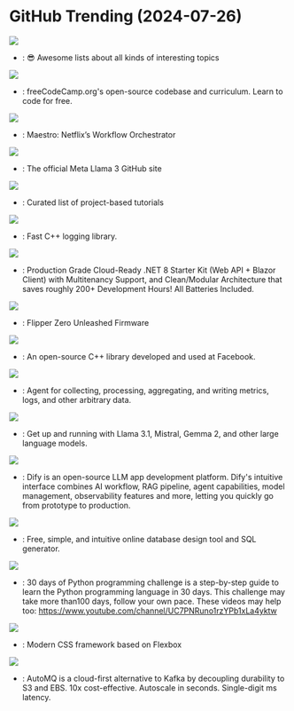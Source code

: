 # GitHub Trending (2024-07-26)

![](https://img.shields.io/badge/none-New%20466-green?style=flat-square&logo=appveyor)
- [](https://github.comundefined): 😎 Awesome lists about all kinds of interesting topics

![](https://img.shields.io/badge/TypeScript-New%20337-green?style=flat-square&logo=appveyor)
- [](https://github.comundefined): freeCodeCamp.org's open-source codebase and curriculum. Learn to code for free.

![](https://img.shields.io/badge/Java-New%20268-green?style=flat-square&logo=appveyor)
- [](https://github.comundefined): Maestro: Netflix’s Workflow Orchestrator

![](https://img.shields.io/badge/Python-New%20313-green?style=flat-square&logo=appveyor)
- [](https://github.comundefined): The official Meta Llama 3 GitHub site

![](https://img.shields.io/badge/none-New%20630-green?style=flat-square&logo=appveyor)
- [](https://github.comundefined): Curated list of project-based tutorials

![](https://img.shields.io/badge/C%2B%2B-New%2061-green?style=flat-square&logo=appveyor)
- [](https://github.comundefined): Fast C++ logging library.

![](https://img.shields.io/badge/C%23-New%20131-green?style=flat-square&logo=appveyor)
- [](https://github.comundefined): Production Grade Cloud-Ready .NET 8 Starter Kit (Web API + Blazor Client) with Multitenancy Support, and Clean/Modular Architecture that saves roughly 200+ Development Hours! All Batteries Included.

![](https://img.shields.io/badge/C-New%20143-green?style=flat-square&logo=appveyor)
- [](https://github.comundefined): Flipper Zero Unleashed Firmware

![](https://img.shields.io/badge/C%2B%2B-New%2022-green?style=flat-square&logo=appveyor)
- [](https://github.comundefined): An open-source C++ library developed and used at Facebook.

![](https://img.shields.io/badge/Go-New%207-green?style=flat-square&logo=appveyor)
- [](https://github.comundefined): Agent for collecting, processing, aggregating, and writing metrics, logs, and other arbitrary data.

![](https://img.shields.io/badge/Go-New%20402-green?style=flat-square&logo=appveyor)
- [](https://github.comundefined): Get up and running with Llama 3.1, Mistral, Gemma 2, and other large language models.

![](https://img.shields.io/badge/TypeScript-New%20214-green?style=flat-square&logo=appveyor)
- [](https://github.comundefined): Dify is an open-source LLM app development platform. Dify's intuitive interface combines AI workflow, RAG pipeline, agent capabilities, model management, observability features and more, letting you quickly go from prototype to production.

![](https://img.shields.io/badge/JavaScript-New%20116-green?style=flat-square&logo=appveyor)
- [](https://github.comundefined): Free, simple, and intuitive online database design tool and SQL generator.

![](https://img.shields.io/badge/Python-New%2099-green?style=flat-square&logo=appveyor)
- [](https://github.comundefined): 30 days of Python programming challenge is a step-by-step guide to learn the Python programming language in 30 days. This challenge may take more than100 days, follow your own pace. These videos may help too: https://www.youtube.com/channel/UC7PNRuno1rzYPb1xLa4yktw

![](https://img.shields.io/badge/CSS-New%209-green?style=flat-square&logo=appveyor)
- [](https://github.comundefined): Modern CSS framework based on Flexbox

![](https://img.shields.io/badge/Java-New%2042-green?style=flat-square&logo=appveyor)
- [](https://github.comundefined): AutoMQ is a cloud-first alternative to Kafka by decoupling durability to S3 and EBS. 10x cost-effective. Autoscale in seconds. Single-digit ms latency.

